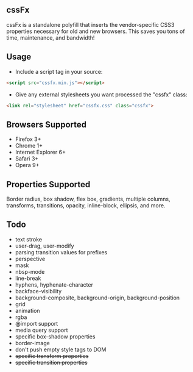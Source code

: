 cssFx
------

cssFx is a standalone polyfill that inserts the vendor-specific CSS3 properties necessary for old and new browsers. This saves you tons of time, maintenance, and bandwidth!

Usage
------
 * Include a script tag in your source:

``` html
<script src="cssfx.min.js"></script>
```

 * Give any external stylesheets you want processed the "cssfx" class:

 ``` html
 <link rel="stylesheet" href="cssfx.css" class="cssfx">
 ```

Browsers Supported
------

  * Firefox 3+
  * Chrome 1+
  * Internet Explorer 6+
  * Safari 3+
  * Opera 9+

Properties Supported
------
Border radius, box shadow, flex box, gradients, multiple columns, transforms, transitions, opacity, inline-block, ellipsis, and more.

Todo
------

  * text stroke
  * user-drag, user-modify
  * parsing transition values for prefixes
  * perspective
  * mask
  * nbsp-mode
  * line-break
  * hyphens, hyphenate-character
  * backface-visibility
  * background-composite, background-origin, background-position
  * grid
  * animation
  * rgba
  * @import support
  * media query support
  * specific box-shadow properties
  * border-image
  * don't push empty style tags to DOM
  * <del>specific transform properties</del>
  * <del>specific transition properties</del>
